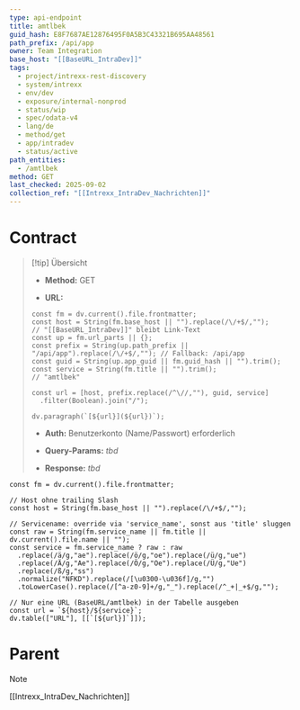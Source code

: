 ```yaml
---
type: api-endpoint
title: amtlbek
guid_hash: E8F7687AE12876495F0A5B3C43321B695AA48561
path_prefix: /api/app
owner: Team Integration
base_host: "[[BaseURL_IntraDev]]"
tags:
  - project/intrexx-rest-discovery
  - system/intrexx
  - env/dev
  - exposure/internal-nonprod
  - status/wip
  - spec/odata-v4
  - lang/de
  - method/get
  - app/intradev
  - status/active
path_entities:
  - /amtlbek
method: GET
last_checked: 2025-09-02
collection_ref: "[[Intrexx_IntraDev_Nachrichten]]"
---
```



#  Contract

> [!tip] Übersicht
> 
> - **Method:** GET
>     
> - **URL:**
>     
> 
> ```dataviewjs
> const fm = dv.current().file.frontmatter;
> const host = String(fm.base_host || "").replace(/\/+$/,"");        // "[[BaseURL_IntraDev]]" bleibt Link-Text
> const up = fm.url_parts || {};
> const prefix = String(up.path_prefix || "/api/app").replace(/\/+$/,""); // Fallback: /api/app
> const guid = String(up.app_guid || fm.guid_hash || "").trim();
> const service = String(fm.title || "").trim();                      // "amtlbek"
> 
> const url = [host, prefix.replace(/^\//,""), guid, service]
>   .filter(Boolean).join("/");
> 
> dv.paragraph(`[${url}](${url})`);
> ```
> 
> - **Auth:** Benutzerkonto (Name/Passwort) erforderlich
>     
> - **Query-Params:** _tbd_
>     
> - **Response:** _tbd_
>     




```dataviewjs
const fm = dv.current().file.frontmatter;

// Host ohne trailing Slash
const host = String(fm.base_host || "").replace(/\/+$/,"");

// Servicename: override via 'service_name', sonst aus 'title' sluggen
const raw = String(fm.service_name || fm.title || dv.current().file.name || "");
const service = fm.service_name ? raw : raw
  .replace(/ä/g,"ae").replace(/ö/g,"oe").replace(/ü/g,"ue")
  .replace(/Ä/g,"Ae").replace(/Ö/g,"Oe").replace(/Ü/g,"Ue")
  .replace(/ß/g,"ss")
  .normalize("NFKD").replace(/[\u0300-\u036f]/g,"")
  .toLowerCase().replace(/[^a-z0-9]+/g,"_").replace(/^_+|_+$/g,"");

// Nur eine URL (BaseURL/amtlbek) in der Tabelle ausgeben
const url = `${host}/${service}`;
dv.table(["URL"], [[`[${url}]`]]);

```

# Parent 
> [!note]
> [[Intrexx_IntraDev_Nachrichten]]
